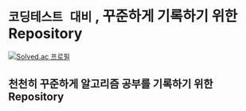 # `코딩테스트 대비` , 꾸준하게 기록하기 위한 Repository
[![Solved.ac
프로필](http://mazassumnida.wtf/api/v2/generate_badge?boj=kjy0302014)](https://solved.ac/kjy0302014)

## 천천히 꾸준하게 알고리즘 공부를 기록하기 위한 Repository
